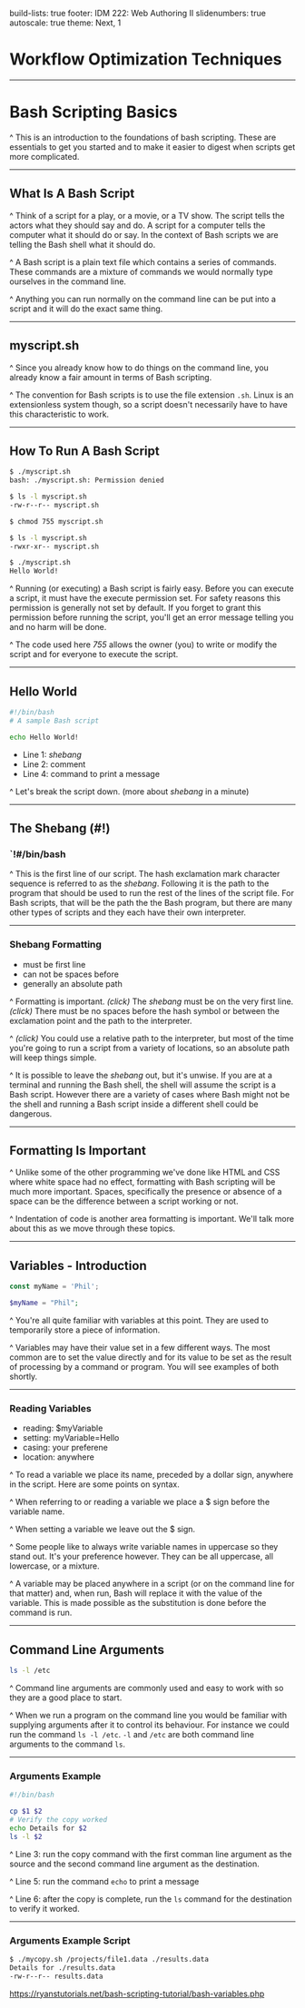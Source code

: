 build-lists: true
footer: IDM 222: Web Authoring II
slidenumbers: true
autoscale: true
theme: Next, 1

# Workflow Optimization Techniques

---

# Bash Scripting Basics

^ This is an introduction to the foundations of bash scripting. These are essentials to get you started and to make it easier to digest when scripts get more complicated.

---

## What Is A Bash Script

^ Think of a script for a play, or a movie, or a TV show. The script tells the actors what they should say and do. A script for a computer tells the computer what it should do or say. In the context of Bash scripts we are telling the Bash shell what it should do.

^ A Bash script is a plain text file which contains a series of commands. These commands are a mixture of commands we would normally type ourselves in the command line.

^ Anything you can run normally on the command line can be put into a script and it will do the exact same thing.

---

## myscript.sh

^ Since you already know how to do things on the command line, you already know a fair amount in terms of Bash scripting.

^ The convention for Bash scripts is to use the file extension `.sh`. Linux is an extensionless system though, so a script doesn't necessarily have to have this characteristic to work.

---

## How To Run A Bash Script

```bash
$ ./myscript.sh
bash: ./myscript.sh: Permission denied

$ ls -l myscript.sh
-rw-r--r-- myscript.sh

$ chmod 755 myscript.sh

$ ls -l myscript.sh
-rwxr-xr-- myscript.sh

$ ./myscript.sh
Hello World!
```

^ Running (or executing) a Bash script is fairly easy. Before you can execute a script, it must have the execute permission set. For safety reasons this permission is generally not set by default. If you forget to grant this permission before running the script, you'll get an error message telling you and no harm will be done.

^ The code used here _755_ allows the owner (you) to write or modify the script and for everyone to execute the script.

---

## Hello World

```bash
#!/bin/bash
# A sample Bash script

echo Hello World!
```

- Line 1: _shebang_
- Line 2: comment
- Line 4: command to print a message

^ Let's break the script down. (more about _shebang_ in a minute)

---

## The Shebang (#!)

### `!#/bin/bash

^ This is the first line of our script. The hash exclamation mark character sequence is referred to as the _shebang_. Following it is the path to the program that should be used to run the rest of the lines of the script file. For Bash scripts, that will be the path the the Bash program, but there are many other types of scripts and they each have their own interpreter.

---

### Shebang Formatting

- must be first line
- can not be spaces before
- generally an absolute path

^ Formatting is important. _(click)_ The _shebang_ must be on the very first line. _(click)_ There must be no spaces before the hash symbol or between the exclamation point and the path to the interpreter.

^ _(click)_ You could use a relative path to the interpreter, but most of the time you're going to run a script from a variety of locations, so an absolute path will keep things simple.

^ It is possible to leave the _shebang_ out, but it's unwise. If you are at a terminal and running the Bash shell, the shell will assume the script is a Bash script. However there are a variety of cases where Bash might not be the shell and running a Bash script inside a different shell could be dangerous.

---

## Formatting Is Important

^ Unlike some of the other programming we've done like HTML and CSS where white space had no effect, formatting with Bash scripting will be much more important. Spaces, specifically the presence or absence of a space can be the difference between a script working or not.

^ Indentation of code is another area formatting is important. We'll talk more about this as we move through these topics.

---

## Variables - Introduction

```javascript
const myName = 'Phil';
```

```php
$myName = "Phil";
```

^ You're all quite familiar with variables at this point. They are used to temporarily store a piece of information.

^ Variables may have their value set in a few different ways. The most common are to set the value directly and for its value to be set as the result of processing by a command or program. You will see examples of both shortly.

---

### Reading Variables

- reading: $myVariable
- setting: myVariable=Hello
- casing: your preferene
- location: anywhere

^ To read a variable we place its name, preceded by a dollar sign, anywhere in the script. Here are some points on syntax.

^ When referring to or reading a variable we place a $ sign before the variable name.

^ When setting a variable we leave out the $ sign.

^ Some people like to always write variable names in uppercase so they stand out. It's your preference however. They can be all uppercase, all lowercase, or a mixture.

^ A variable may be placed anywhere in a script (or on the command line for that matter) and, when run, Bash will replace it with the value of the variable. This is made possible as the substitution is done before the command is run.

---

## Command Line Arguments

```bash
ls -l /etc
```

^ Command line arguments are commonly used and easy to work with so they are a good place to start.

^ When we run a program on the command line you would be familiar with supplying arguments after it to control its behaviour. For instance we could run the command `ls -l /etc`. `-l` and `/etc` are both command line arguments to the command `ls`.

---

### Arguments Example

```bash
#!/bin/bash

cp $1 $2
# Verify the copy worked
echo Details for $2
ls -l $2
```

^ Line 3: run the copy command with the first comman line argument as the source and the second command line argument as the destination.

^ Line 5: run the command `echo` to print a message

^ Line 6: after the copy is complete, run the `ls` command for the destination to verify it worked. 

---

### Arguments Example Script

```bash
$ ./mycopy.sh /projects/file1.data ./results.data
Details for ./results.data
-rw-r--r-- results.data
```

https://ryanstutorials.net/bash-scripting-tutorial/bash-variables.php